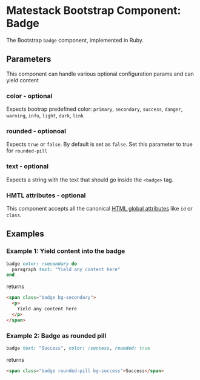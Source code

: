 # Matestack Bootstrap Component: Badge

The Bootstrap `badge` component, implemented in Ruby.

## Parameters
This component can handle various optional configuration params and can yield content

### color - optional 
Expects bootrap predefined color: `primary`, `secondary`, `success`, `danger`, `warning`, `info`, `light`, `dark`, `link`

### rounded - optionoal
Expects `true` or `false`. By default is set as `false`. Set this parameter to true for `rounded-pill` 

### text - optional
Expects a string with the text that should go inside the `<badge>` tag.

### HMTL attributes - optional
This component accepts all the canonical [HTML global attributes](https://www.w3schools.com/tags/ref_standardattributes.asp) like `id` or `class`.

## Examples

### Example 1: Yield content into the badge

```ruby
badge color: :secondary do
  paragraph text: "Yield any content here"
end
```

returns

```html
<span class="badge bg-secondary">
  <p>
    Yield any content here
  </p>
</span>
```

### Example 2: Badge as rounded pill

```ruby
badge text: "Success", color: :success, rounded: true
```

returns

```html
<span class="badge rounded-pill bg-success">Success</span>
```